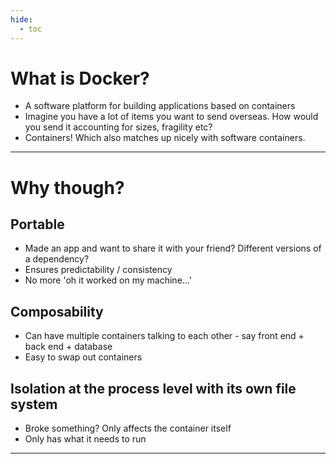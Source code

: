 ```yaml
---
hide:
  - toc
---
```


# What is Docker?

* A software platform for building applications based on containers 
* Imagine you have a lot of items you want to send overseas. How would you send it accounting for sizes, fragility etc?
* Containers! Which also matches up nicely with software containers.

---

# Why though?

## Portable
* Made an app and want to share it with your friend? Different versions of a dependency?
* Ensures predictability / consistency
* No more 'oh it worked on my machine...'

## Composability
* Can have multiple containers talking to each other - say front end + back end + database
* Easy to swap out containers

## Isolation at the process level with its own file system
* Broke something? Only affects the container itself
* Only has what it needs to run

---
